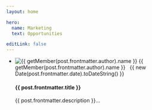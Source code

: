 ```yaml
---
layout: home

hero:
  name: Marketing
  text: Opportunities

editLink: false
---
```


<script setup>
import { withBase } from 'vitepress'
import { data as posts } from '/data/marketing.data'
import getSorted from '/.vitepress/theme/utils/getSorted';
import { getMember } from '/.vitepress/theme/utils/membersUtils';

const sortedPosts = getSorted( posts );
</script>

<section class="blog-posts">
  <ul class="post-list">
    <li class="post-item" v-for="post of sortedPosts">
      <p class="post-meta">
        <img :src="withBase(getMember(post.frontmatter.author).avatar)" alt="{{ getMember(post.frontmatter.author).name }}" class="author-image" />
        <span class="post-author">{{ getMember(post.frontmatter.author).name }}</span>&nbsp;&nbsp;
        <span class="post-date">{{ new Date(post.frontmatter.date).toDateString() }}</span>
      </p>
      <h4 class="post-title"><a :href="withBase(post.url)">{{ post.frontmatter.title }}</a></h4>
      <p>{{ post.frontmatter.description }}...</p>
    </li>
  </ul>
</section>
